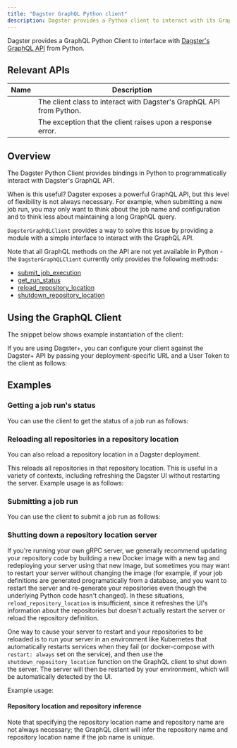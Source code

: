 ```yaml
---
title: "Dagster GraphQL Python client"
description: Dagster provides a Python client to interact with its GraphQL API
---
```


Dagster provides a GraphQL Python Client to interface with [Dagster's GraphQL API](index.md) from Python.

## Relevant APIs

| Name                                                                    | Description                                                          |
| ----------------------------------------------------------------------- | -------------------------------------------------------------------- |
| <PyObject section="libraries" module="dagster_graphql" object="DagsterGraphQLClient"/>      | The client class to interact with Dagster's GraphQL API from Python. |
| <PyObject section="libraries" module="dagster_graphql" object="DagsterGraphQLClientError"/> | The exception that the client raises upon a response error.          |

## Overview

The Dagster Python Client provides bindings in Python to programmatically interact with Dagster's GraphQL API.

When is this useful? Dagster exposes a powerful GraphQL API, but this level of flexibility is not always necessary. For example, when submitting a new job run, you may only want to think about the job name and configuration and to think less about maintaining a long GraphQL query.

`DagsterGraphQLClient` provides a way to solve this issue by providing a module with a simple interface to interact with the GraphQL API.

Note that all GraphQL methods on the API are not yet available in Python - the `DagsterGraphQLClient` currently only provides the following methods:

- <PyObject
  section="libraries"
  module="dagster_graphql"
  object="DagsterGraphQLClient"
  method="submit_job_execution"
  /> [submit_job_execution](#submitting-a-job-run)
- <PyObject
  section="libraries"
  module="dagster_graphql"
  object="DagsterGraphQLClient"
  method="get_run_status"
  /> [get_run_status](#getting-a-job-runs-status)
- <PyObject
  section="libraries"
  module="dagster_graphql"
  object="DagsterGraphQLClient"
  method="reload_repository_location"
  /> [reload_repository_location](#reloading-all-repositories-in-a-repository-location)
- <PyObject
  section="libraries"
  module="dagster_graphql"
  object="DagsterGraphQLClient"
  method="shutdown_repository_location"
  /> [shutdown_repository_location](#shutting-down-a-repository-location-server)

## Using the GraphQL Client

The snippet below shows example instantiation of the client:

<CodeExample path="docs_snippets/docs_snippets/concepts/webserver/graphql/client_example.py" startAfter="start_setup_marker" endBefore="end_setup_marker" />

If you are using Dagster+, you can configure your client against the Dagster+ API by passing your deployment-specific URL and a User Token to the client as follows:

<CodeExample path="docs_snippets/docs_snippets/concepts/webserver/graphql/client_example.py" startAfter="start_cloud_usage" endBefore="end_cloud_usage" />

## Examples

### Getting a job run's status

You can use the client to get the status of a job run as follows:

<CodeExample path="docs_snippets/docs_snippets/concepts/webserver/graphql/client_example.py" startAfter="start_run_status_marker" endBefore="end_run_status_marker" />

### Reloading all repositories in a repository location

You can also reload a repository location in a Dagster deployment.

This reloads all repositories in that repository location. This is useful in a variety of contexts, including refreshing the Dagster UI without restarting the server. Example usage is as follows:

<CodeExample path="docs_snippets/docs_snippets/concepts/webserver/graphql/client_example.py" startAfter="start_reload_repo_location_marker" endBefore="end_reload_repo_location_marker" />

### Submitting a job run

You can use the client to submit a job run as follows:

<CodeExample path="docs_snippets/docs_snippets/concepts/webserver/graphql/client_example.py" startAfter="start_submit_marker_default" endBefore="end_submit_marker_default" />

### Shutting down a repository location server

If you're running your own gRPC server, we generally recommend updating your repository code by building a new Docker image with a new tag and redeploying your server using that new image, but sometimes you may want to restart your server without changing the image (for example, if your job definitions are generated programatically from a database, and you want to restart the server and re-generate your repositories even though the underlying Python code hasn't changed). In these situations, `reload_repository_location` is insufficient, since it refreshes the UI's information about the repositories but doesn't actually restart the server or reload the repository definition.

One way to cause your server to restart and your repositories to be reloaded is to run your server in an environment like Kubernetes that automatically restarts services when they fail (or docker-compose with `restart: always` set on the service), and then use the `shutdown_repository_location` function on the GraphQL client to shut down the server. The server will then be restarted by your environment, which will be automatically detected by the UI.

Example usage:


<CodeExample path="docs_snippets/docs_snippets/concepts/webserver/graphql/client_example.py" startAfter="start_shutdown_repo_location_marker" endBefore="end_shutdown_repo_location_marker" />

#### Repository location and repository inference

Note that specifying the repository location name and repository name are not always necessary; the GraphQL client will infer the repository name and repository location name if the job name is unique.

<CodeExample path="docs_snippets/docs_snippets/concepts/webserver/graphql/client_example.py" startAfter="start_submit_marker_job_name_only" endBefore="end_submit_marker_job_name_only" />
